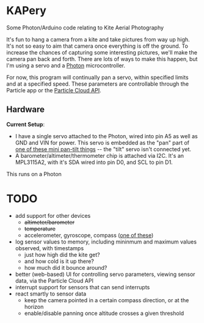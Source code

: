 # KAPery

Some Photon/Arduino code relating to Kite Aerial Photography

It's fun to hang a camera from a kite and take pictures from way up high.  It's not so easy to aim that camera once everything is off the ground.  To increase the chances of capturing some interesting pictures, we'll make the camera pan back and forth.  There are lots of ways to make this happen, but I'm using a servo and a [Photon](https://particle.io) microcontroller.

For now, this program will continually pan a servo, within specified limits and at a specified speed. These parameters are controllable through the Particle app or the [Particle Cloud API](https://docs.particle.io/reference/api/).


## Hardware

**Current Setup**:
- I have a single servo attached to the Photon, wired into pin A5 as well as GND and VIN for power. This servo is embedded as the "pan" part of [one of these mini pan-tilt things](https://www.adafruit.com/product/1967) -- the "tilt" servo isn't connected yet.
- A barometer/altimeter/thermometer chip is attached via I2C.  It's an MPL3115A2, with it's SDA wired into pin D0, and SCL to pin D1.

This runs on a Photon

# TODO

* add support for other devices
  - ~~altimeter/barometer~~
  - ~~temperature~~
  - accelerometer, gyroscope, compass ([one of these](https://www.adafruit.com/product/1604))
* log sensor values to memory, including mininmum and maximum values observed, with timestamps
  - just how high did the kite get?
  - and how cold is it up there?
  - how much did it bounce around?
* better (web-based) UI for controlling servo parameters, viewing sensor data, via the Particle Cloud API
* interrupt support for sensors that can send interrupts
* react smartly to sensor data
  - keep the camera pointed in a certain compass direction, or at the horizon
  - enable/disable panning once altitude crosses a given threshold
